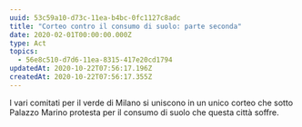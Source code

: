 ```yaml
---
uuid: 53c59a10-d73c-11ea-b4bc-0fc1127c8adc
title: "Corteo contro il consumo di suolo: parte seconda"
date: 2020-02-01T00:00:00.000Z
type: Act
topics:
  - 56e8c510-d7d6-11ea-8315-417e20cd1794
updatedAt: 2020-10-22T07:56:17.196Z
createdAt: 2020-10-22T07:56:17.355Z
---
```


I vari comitati per il verde di Milano si uniscono in un unico corteo che sotto Palazzo Marino protesta per il consumo di suolo che questa città soffre.
